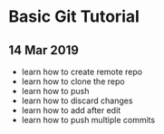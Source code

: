 # Basic Git Tutorial

## 14 Mar 2019

- learn how to create remote repo
- learn how to clone the repo
- learn how to push
- learn how to discard changes
- learn how to add after edit
- learn how to push multiple commits
